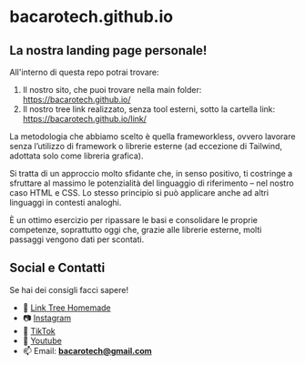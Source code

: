 # bacarotech.github.io
## La nostra landing page personale!

All'interno di questa repo potrai trovare:
1. Il nostro sito, che puoi trovare nella main folder: https://bacarotech.github.io/
2. Il nostro tree link realizzato, senza tool esterni, sotto la cartella link: https://bacarotech.github.io/link/

La metodologia che abbiamo scelto è quella frameworkless, ovvero lavorare senza l’utilizzo di framework o librerie esterne (ad eccezione di Tailwind, adottata solo come libreria grafica).

Si tratta di un approccio molto sfidante che, in senso positivo, ti costringe a sfruttare al massimo le potenzialità del linguaggio di riferimento – nel nostro caso HTML e CSS. Lo stesso principio si può applicare anche ad altri linguaggi in contesti analoghi.

È un ottimo esercizio per ripassare le basi e consolidare le proprie competenze, soprattutto oggi che, grazie alle librerie esterne, molti passaggi vengono dati per scontati.

## Social e Contatti
Se hai dei consigli facci sapere!
- 🌳 [Link Tree Homemade](https://bacarotech.github.io/)
- 📷 [Instagram](https://www.instagram.com/bacarotechofficial/)
- 🎵 [TikTok](https://www.tiktok.com/@bacarotech)
- 🎥 [Youtube](https://www.youtube.com/@Bacarotech)
- 📫 Email: **bacarotech@gmail.com**
